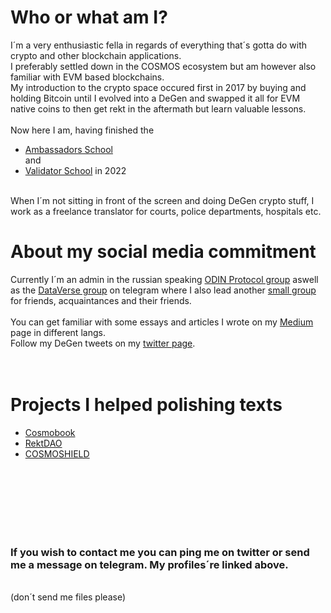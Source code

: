 # Who or what am I?
I´m a very enthusiastic fella in regards of everything that´s gotta do with crypto and other blockchain applications. <br />
I preferably settled down in the COSMOS ecosystem but am however also familiar with EVM based blockchains. <br />
My introduction to the crypto space occured first in 2017 by buying and holding Bitcoin until I evolved into a DeGen and swapped it all for EVM native coins to then get rekt in the aftermath but learn valuable lessons. <br /> <br />
Now here I am, having finished the 
- [Ambassadors School](https://ambassadors.school/) <br />
and
- [Validator School](https://validators.network/) in 2022 <br /> <br />

When I´m not sitting in front of the screen and doing DeGen crypto stuff, I work as a freelance translator for courts, police departments, hospitals etc.  
# About my social media commitment
Currently I´m an admin in the russian speaking
[ODIN Protocol group](https://t.me/ODINprotocol_ru) aswell as the [DataVerse group](https://t.me/geodb_russia) on telegram where I also lead another [small group](https://t.me/+Pg3xmYOyfnxiOWQy) for friends, acquaintances and their friends.<br />
<br />
You can get familiar with some essays and articles I wrote on my [Medium](https://medium.com/@Nicolas_Danylove) page in different langs.
<br />
Follow my DeGen tweets on my [twitter page](https://twitter.com/bbbmining21).
<br />
<br />
<br />
# Projects I helped polishing texts

- [Cosmobook](https://github.com/keepyourlightson/cosmobook_eng)
- [RektDAO](https://medium.com/@daorekt)
- [COSMOSHIELD](https://blog.cosmoshield.org)
<br />
<br />
<br /><br />
<br />
<br />


### If you wish to contact me you can ping me on twitter or send me a message on telegram. My profiles´re linked above. 
<br />
(don´t send me files please)
